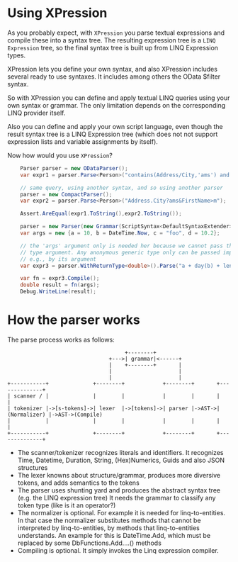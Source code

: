 # Using XPression

As you probably expect, with `XPression` you parse textual expressions and compile these into a syntax tree. The resulting expression tree is a `LINQ Expression` tree, so the final syntax tree is built up from LINQ Expression types. 

XPression lets you define your own syntax, and also XPression includes several ready to use syntaxes. It includes among others the OData $filter syntax.

So with XPression you can define and apply textual LINQ queries using your own syntax or grammar. The only limitation depends on the corresponding LINQ provider itself. 

Also you can define and apply your own script language, even though the result syntax tree is a LINQ Expression tree (which does not not support expression lists and variable assignments by itself).

Now how would you use `XPression`?

```cs
    Parser parser = new ODataParser();
    var expr1 = parser.Parse<Person>("contains(Address/City,'ams') and FirstName gt 'm'");

    // same query, using another syntax, and so using another parser
    parser = new CompactParser();
    var expr2 = parser.Parse<Person>("Address.City?ams&FirstName>m");

    Assert.AreEqual(expr1.ToString(),expr2.ToString());

    parser = new Parser(new Grammar(ScriptSyntax<DefaultSyntaxExtender>.Instance));
    var args = new {a = 10, b = DateTime.Now, c = "foo", d = 10.2};

    // the 'args' argument only is needed her because we cannot pass the generic 
    // type argument. Any anonymous generic type only can be passed implicitly, 
    // e.g., by its argument
    var expr3 = parser.WithReturnType<double>().Parse("a + day(b) + length(c) + d/2", args);

    var fn = expr3.Compile();
    double result = fn(args);
    Debug.WriteLine(result);
```

# How the parser works

The parse process works as follows:
```
                                     +--------+
                                +--->| grammar|<------+
                                |    +--------+       |
                                |                     |
                                |                     |
+-----------+              +--------+            +--------+       +--------------+
| scanner / |              |        |            |        |       |              |
| tokenizer |->[s-tokens]->| lexer  |->[tokens]->| parser |->AST->| (Normalizer) |->AST->(Compile)
|           |              |        |            |        |       |              | 
+-----------+              +--------+            +--------+       +--------------+
```
* The scanner/tokenizer recognizes literals and identifiers. It recognizes Time, Datetime, 
  Duration, String, (Hex)Numerics, Guids and also JSON structures
* The lexer knowns about structure/grammar, produces more diversive tokens, and adds semantics to the tokens
* The parser uses shunting yard and produces the abstract syntax tree (e.g. the LINQ expression tree)
  It needs the grammar to classify any token type (like is it an operator?)
* The normalizer is optional. For example it is needed for linq-to-entities. In that case the
  normalizer substitutes methods that cannot be interpreted by linq-to-entities, by
  methods that linq-to-entities understands. An example for this is DateTime.Add, which must
  be replaced by some DbFunctions.Add....() methods
* Compiling is optional. It simply invokes the Linq expression compiler.


